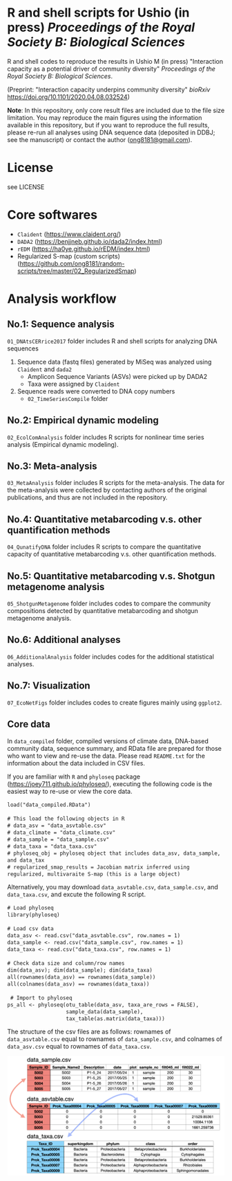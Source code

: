# R and shell scripts for Ushio (in press) _Proceedings of the Royal Society B: Biological Sciences_
R and shell codes to reproduce the results in Ushio M (in press) "Interaction capacity as a potential driver of community diversity" _Proceedings of the Royal Society B: Biological Sciences_.

(Preprint: "Interaction capacity underpins community diversity" _bioRxiv_ https://doi.org/10.1101/2020.04.08.032524)

**Note**: In this repository, only core result files are included due to the file size limitation. You may reproduce the main figures using the information available in this repository, but if you want to reproduce the full results, please re-run all analyses using DNA sequence data (deposited in DDBJ; see the manuscript) or contact the author (ong8181@gmail.com).

# License
see LICENSE

# Core softwares
- `Claident` (https://www.claident.org/)
- `DADA2` (https://benjjneb.github.io/dada2/index.html)
- `rEDM` (https://ha0ye.github.io/rEDM/index.html)
- Regularized S-map (custom scripts) (https://github.com/ong8181/random-scripts/tree/master/02_RegularizedSmap)

# Analysis workflow
## No.1: Sequence analysis
`01_DNAtsCERrice2017` folder includes R and shell scripts for analyzing DNA sequences  
1. Sequence data (fastq files) generated by MiSeq was analyzed using `Claident` and `dada2`
    - Amplicon Sequence Variants (ASVs) were picked up by DADA2
    - Taxa were assigned by `Claident`
2. Sequence reads were converted to DNA copy numbers
    - `02_TimeSeriesCompile` folder
 
## No.2: Empirical dynamic modeling
`02_EcolComAnalysis` folder includes R scripts for nonlinear time series analysis (Empirical dynamic modeling).

## No.3: Meta-analysis
`03_MetaAnalysis` folder includes R scripts for the meta-analysis. The data for the meta-analysis were collected by contacting authors of the original publications, and thus are not included in the repository.

## No.4: Quantitative metabarcoding v.s. other quantification methods
`04_QunatifyDNA` folder includes R scripts to compare the quantitative capacity of quantitative metabarcoding v.s. other quantification methods.

## No.5: Quantitative metabarcoding v.s. Shotgun metagenome analysis
`05_ShotgunMetagenome` folder includes codes to compare the community compositions detected by quantitative metabarcoding and shotgun metagenome analysis.

## No.6: Additional analyses
`06_AdditionalAnalysis` folder includes codes for the additional statistical analyses.

## No.7: Visualization
`07_EcoNetFigs` folder includes codes to create figures mainly using `ggplot2`.

## Core data
In `data_compiled` folder, compiled versions of climate data, DNA-based community data, sequence summary, and RData file are prepared for those who want to view and re-use the data. Please read `README.txt` for the information about the data included in CSV files.

If you are familiar with `R` and `phyloseq` package (https://joey711.github.io/phyloseq/), executing the following code is the easiest way to re-use or view the core data. 
```
load("data_compiled.RData")

# This load the following objects in R
# data_asv = "data_asvtable.csv"
# data_climate = "data_climate.csv"
# data_sample = "data_sample.csv"
# data_taxa = "data_taxa.csv"
# phyloseq_obj = phyloseq object that includes data_asv, data_sample, and data_tax
# regularized_smap_results = Jacobian matrix inferred using regularized, multivaraite S-map (this is a large object)
```

Alternatively, you may download `data_asvtable.csv`, `data_sample.csv`, and `data_taxa.csv`, and excute the following R script.

```
# Load phyloseq
library(phyloseq)

# Load csv data
data_asv <- read.csv("data_asvtable.csv", row.names = 1)
data_sample <- read.csv("data_sample.csv", row.names = 1)
data_taxa <- read.csv("data_taxa.csv", row.names = 1)

# Check data size and column/row names
dim(data_asv); dim(data_sample); dim(data_taxa)
all(rownames(data_asv) == rownames(data_sample))
all(colnames(data_asv) == rownames(data_taxa))

 # Import to phyloseq
ps_all <- phyloseq(otu_table(data_asv, taxa_are_rows = FALSE),
                   sample_data(data_sample),
                   tax_table(as.matrix(data_taxa)))
```

The structure of the csv files are as follows: rownames of `data_asvtable.csv` equal to rownames of `data_sample.csv`, and colnames of `data_asv.csv` equal to rownames of `data_taxa.csv`.

<img src="data_compiled/data_relationship.png" width="600px">




